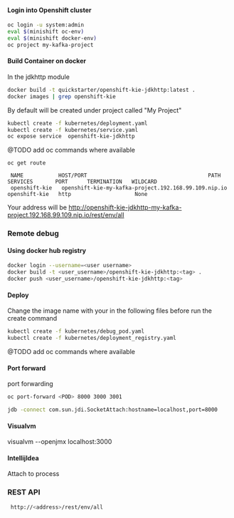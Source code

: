 #### Login into Openshift cluster
```sh
oc login -u system:admin
eval $(minishift oc-env) 
eval $(minishift docker-env)
oc project my-kafka-project
```

#### Build Container on docker
In the jdkhttp module
```sh
docker build -t quickstarter/openshift-kie-jdkhttp:latest .
docker images | grep openshift-kie
```

By default will be created under project called "My Project"
```sh
kubectl create -f kubernetes/deployment.yaml 
kubectl create -f kubernetes/service.yaml 
oc expose service  openshift-kie-jdkhttp
```
@TODO add oc commands where available

 ```
 oc get route
 
  NAME           HOST/PORT                                      PATH      SERVICES       PORT      TERMINATION   WILDCARD
  openshift-kie   openshift-kie-my-kafka-project.192.168.99.109.nip.io           openshift-kie   http                    None
  ```
  
  Your address will be
  http://openshift-kie-jdkhttp-my-kafka-project.192.168.99.109.nip.io/rest/env/all
  
### Remote debug    
    
#### Using docker hub registry
```sh
docker login --username=<user username>
docker build -t <user_username>/openshift-kie-jdkhttp:<tag> .  
docker push <user_username>/openshift-kie-jdkhttp:<tag>
```

#### Deploy
Change the image name with your in the following files before run the create command 
```sh
kubectl create -f kubernetes/debug_pod.yaml
kubectl create -f kubernetes/deployment_registry.yaml
```

@TODO add oc commands where available

#### Port forward
port forwarding 
```sh
oc port-forward <POD> 8000 3000 3001
```
```sh
jdb -connect com.sun.jdi.SocketAttach:hostname=localhost,port=8000
```

#### Visualvm
visualvm --openjmx localhost:3000

#### IntellijIdea
Attach to process


### REST API
```sh
 http://<address>/rest/env/all
```